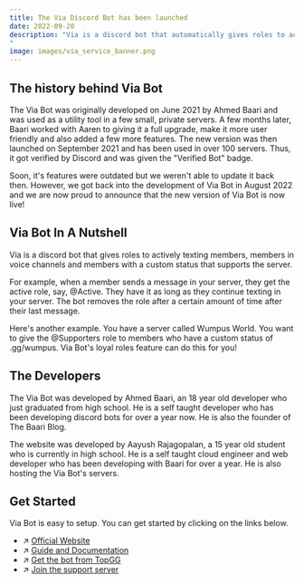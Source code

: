 ```yaml
---
title: The Via Discord Bot has been launched
date: 2022-09-20
description: "Via is a discord bot that automatically gives roles to actively texting members, members in voice channels and members with a custom status that supports the server. Via also comes with Anonymous Confessions, a feature that works best in private or friendship servers.
"
image: images/via_service_banner.png
---
```


## The history behind Via Bot

The Via Bot was originally developed on June 2021 by Ahmed Baari and was used as a utility tool in a few small, private servers. A few months later, Baari worked with Aaren to giving it a full upgrade, make it more user friendly and also added a few more features. The new version was then launched on September 2021 and has been used in over 100 servers. Thus, it got verified by Discord and was given the "Verified Bot" badge.

Soon, it's features were outdated but we weren't able to update it back then. However, we got back into the development of Via Bot in August 2022 and we are now proud to announce that the new version of Via Bot is now live!

## Via Bot In A Nutshell

Via is a discord bot that gives roles to actively texting members, members in voice channels and members with a custom status that supports the server.

For example, when a member sends a message in your server, they get the active role, say, @Active. They have it as long as they continue texting in your server. The bot removes the role after a certain amount of time after their last message.

Here's another example. You have a server called Wumpus World. You want to give the @Supporters role to members who have a custom status of .gg/wumpus. Via Bot's loyal roles feature can do this for you!

## The Developers

The Via Bot was developed by Ahmed Baari, an 18 year old developer who just graduated from high school. He is a self taught developer who has been developing discord bots for over a year now. He is also the founder of The Baari Blog. 

The website was developed by Aayush Rajagopalan, a 15 year old student who is currently in high school. He is a self taught cloud engineer and web developer who has been developing with Baari for over a year. He is also hosting the Via Bot's servers.

## Get Started

Via Bot is easy to setup. You can get started by clicking on the links below.

- ↗️ [Official Website](https://via.baari.me/?source=blog)
- ↗️ [Guide and Documentation](https://via.baari.me/docs/?source=blog)
- ↗️ [Get the bot from TopGG](https://top.gg/bot/851470585313230849)
- ↗️ [Join the support server](https://discord.gg/JzD9dARK)


